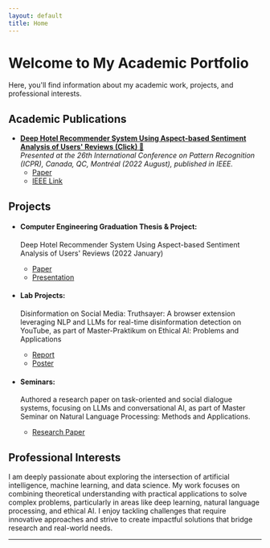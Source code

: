 ```yaml
---
layout: default
title: Home
---
```


# Welcome to My Academic Portfolio

Here, you'll find information about my academic work, projects, and professional interests.

## Academic Publications
- [**Deep Hotel Recommender System Using Aspect-based Sentiment Analysis of Users' Reviews (Click) 📝**](static/PublishedPaperICPR26th@2208.pdf)  
  *Presented at the 26th International Conference on Pattern Recognition (ICPR), Canada, QC, Montréal (2022 August), published in IEEE.*
  - [Paper](static/PublishedPaperICPR26th@2208.pdf)
  - [IEEE Link](https://ieeexplore.ieee.org/document/9956570)
  

## Projects
- #### **Computer Engineering Graduation Thesis & Project:**  

  Deep Hotel Recommender System Using Aspect-based Sentiment Analysis of Users' Reviews (2022 January)

  - [Paper](static/GraduationProjectReport@2201.pdf)
  - [Presentation](static/GraduationProjectPresentation@2201)

- #### **Lab Projects:**

  Disinformation on Social Media: Truthsayer: A browser extension leveraging NLP and LLMs for real-time disinformation detection on YouTube, as part of Master-Praktikum on Ethical Al: Problems and Applications

  - [Report](static/LabProjectReport@2408.pdf)
  - [Poster](static/LabProjectPoster@2407.pdf)

- #### **Seminars:**

  Authored a research paper on task-oriented and social dialogue systems, focusing on LLMs and conversational AI, as part of Master Seminar on Natural Language Processing: Methods and Applications.

  - [Research Paper](static/SeminarResearchPaper@2408.pdf)


## Professional Interests
I am deeply passionate about exploring the intersection of artificial intelligence, machine learning, and data science. My work focuses on combining theoretical understanding with practical applications to solve complex problems, particularly in areas like deep learning, natural language processing, and ethical AI. I enjoy tackling challenges that require innovative approaches and strive to create impactful solutions that bridge research and real-world needs.

---

